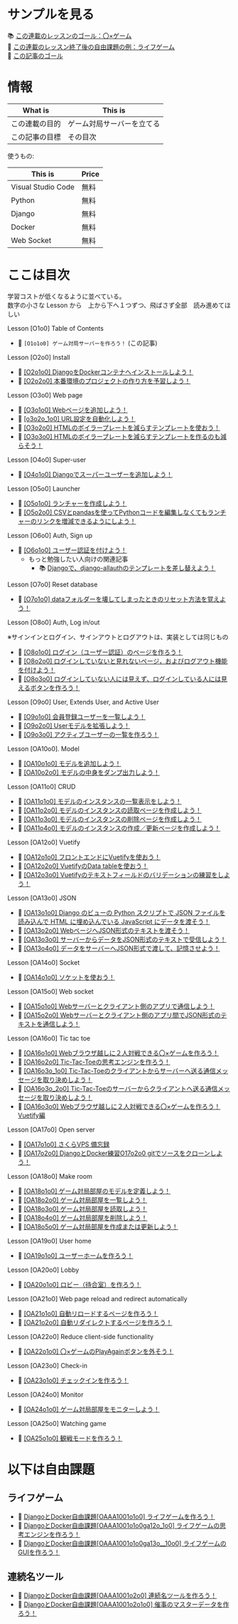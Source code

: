 # サンプルを見る

📚 [この連載のレッスンのゴール：〇×ゲーム](http://tic.warabenture.com:8000/tic-tac-toe/vol3.0/match-application/ver4.0/)  
📖 [この連載のレッスン終了後の自由課題の例：ライフゲーム](http://tic.warabenture.com:8000/lifegame/vol1.0/board/ver0.3)  
📖 [この記事のゴール](http://tic.warabenture.com:8000/)  

# 情報

| What is        | This is                    |
| -------------- | -------------------------- |
| この連載の目的 | ゲーム対局サーバーを立てる |
| この記事の目標 | その目次                   |

使うもの:  

| This is            | Price |
| ------------------ | ----- |
| Visual Studio Code | 無料  |
| Python             | 無料  |
| Django             | 無料  |
| Docker             | 無料  |
| Web Socket         | 無料  |

# ここは目次

学習コストが低くなるように並べている。  
数字の小さな Lesson から　上から下へ１つずつ、飛ばさず全部　読み進めてほしい  

Lesson [O1o0] Table of Contents  

* 📖 `[O1o1o0] ゲーム対局サーバーを作ろう！` (この記事)  

Lesson [O2o0] Install  

* 📖 [[O2o1o0] DjangoをDockerコンテナへインストールしよう！](https://qiita.com/muzudho1/items/48e69ed17d70a8f171a7)
* 📖 [[O2o2o0] 本番環境のプロジェクトの作り方を予習しよう！](https://qiita.com/muzudho1/items/e9b8c1cefa5ddaa21ab2)

Lesson [O3o0] Web page  

* 📖 [[O3o1o0] Webページを追加しよう！](https://qiita.com/muzudho1/items/06fe071c1147b4b8f062)
* 📖 [[o3o2o_1o0] URL設定を自動化しよう！](https://qiita.com/muzudho1/items/eed6f70c0c1502942738)
* 📖 [[O3o2o0] HTMLのボイラープレートを減らすテンプレートを使おう！](https://qiita.com/muzudho1/items/7dcfc068e0bec009d371)
* 📖 [[O3o3o0] HTMLのボイラープレートを減らすテンプレートを作るのも減らそう！](https://qiita.com/muzudho1/items/606d314c01543666c51b)

Lesson [O4o0] Super-user  

* 📖 [[O4o1o0] Djangoでスーパーユーザーを追加しよう！](https://qiita.com/muzudho1/items/cf21fa75e23e1f987153)

Lesson [O5o0] Launcher  

* 📖 [[O5o1o0] ランチャーを作成しよう！](https://qiita.com/muzudho1/items/ad2299cf94a9a5b1c254)
* 📖 [[O5o2o0] CSVとpandasを使ってPythonコードを編集しなくてもランチャーのリンクを増減できるようにしよう！](https://qiita.com/muzudho1/items/19c44296501c29c41d31)

Lesson [O6o0] Auth, Sign up  

* 📖 [[O6o1o0] ユーザー認証を付けよう！](https://qiita.com/muzudho1/items/55cb7ac55299afd51887)
  * もっと勉強したい人向けの関連記事
    * 📚 [Djangoで、django-allauthのテンプレートを差し替えよう！](https://qiita.com/muzudho1/items/6120055b2a8eb4e28527)

Lesson [O7o0] Reset database

* 📖 [[O7o1o0] dataフォルダーを壊してしまったときのリセット方法を覚えよう！](https://qiita.com/muzudho1/items/1ecaac80568c981fcd59)

Lesson [O8o0] Auth, Log in/out  

※サインインとログイン、サインアウトとログアウトは、実装としては同じもの  

* 📖 [[O8o1o0] ログイン（ユーザー認証）のページを作ろう！](https://qiita.com/muzudho1/items/1d34d64562ff07f1742a)
* 📖 [[O8o2o0] ログインしていないと見れないページ，およびログアウト機能を付けよう！](https://qiita.com/muzudho1/items/9f1ae4d0debc0b8aa4b1)
* 📖 [[O8o3o0] ログインしていない人には見えず、ログインしている人には見えるボタンを作ろう！](https://qiita.com/muzudho1/items/0c59f3ce7aa6bef2a91f)

Lesson [O9o0] User, Extends User, and Active User  

* 📖 [[O9o1o0] 会員登録ユーザーを一覧しよう！](https://qiita.com/muzudho1/items/13c15be5b9070dab1770)
* 📖 [[O9o2o0] Userモデルを拡張しよう！](https://qiita.com/muzudho1/items/2d182729f625234f0eff)
* 📖 [[O9o3o0] アクティブユーザーの一覧を作ろう！](https://qiita.com/muzudho1/items/bea77e8a69c5c805e1d7)

Lesson [OA10o0]. Model  

* 📖 [[OA10o1o0] モデルを追加しよう！](https://qiita.com/muzudho1/items/2463cc006da69f5ed7b2)
* 📖 [[OA10o2o0] モデルの中身をダンプ出力しよう！](https://qiita.com/muzudho1/items/5db218ed0f12bae43d18)

Lesson [OA11o0] CRUD  

* 📖 [[OA11o1o0] モデルのインスタンスの一覧表示をしよう！](https://qiita.com/muzudho1/items/77668130b6d941596327)
* 📖 [[OA11o2o0] モデルのインスタンスの読取ページを作成しよう！](https://qiita.com/muzudho1/items/ae362f53a670e265a7e4)
* 📖 [[OA11o3o0] モデルのインスタンスの削除ページを作成しよう！](https://qiita.com/muzudho1/items/32694c883331c75ef059)
* 📖 [[OA11o4o0] モデルのインスタンスの作成／更新ページを作成しよう！](https://qiita.com/muzudho1/items/806ecdba1654ae169f37)

Lesson [OA12o0] Vuetify  

* 📖 [[OA12o1o0] フロントエンドにVuetifyを使おう！](https://qiita.com/muzudho1/items/e80a72b027249daa4d41)
* 📖 [[OA12o2o0] VuetifyのData tableを使おう！](https://qiita.com/muzudho1/items/2b01d3acce5ec1b5770b)
* 📖 [[OA12o3o0] Vuetifyのテキストフィールドのバリデーションの練習をしよう！](https://qiita.com/muzudho1/items/fd47e589cd3f9449fcbb)

Lesson [OA13o0] JSON  

* 📖 [[OA13o1o0] Django のビューの Python スクリプトで JSON ファイルを読み込んで HTML に埋め込んでいる JavaScript にデータを渡そう！](https://qiita.com/muzudho1/items/b3b0c25fc329eb9bc0c1)
* 📖 [[OA13o2o0] WebページへJSON形式のテキストを渡そう！](https://qiita.com/muzudho1/items/c50859d9bde800d06a62)
* 📖 [[OA13o3o0] サーバーからデータをJSON形式のテキストで受信しよう！](https://qiita.com/muzudho1/items/d83760a6a4abadaf19c4)
* 📖 [[OA13o4o0] データをサーバーへJSON形式で渡して、記憶させよう！](https://qiita.com/muzudho1/items/ed0ea262aaa327a2d12b)

Lesson [OA14o0] Socket  

* 📖 [[OA14o1o0] ソケットを使おう！](https://qiita.com/muzudho1/items/7a6501f7dbafbaa9b96c)

Lesson [OA15o0] Web socket  

* 📖 [[OA15o1o0] Webサーバーとクライアント側のアプリで通信しよう！](https://qiita.com/muzudho1/items/9bad88a4092bf83a0f12)
* 📖 [[OA15o2o0] Webサーバーとクライアント側のアプリ間でJSON形式のテキストを通信しよう！](https://qiita.com/muzudho1/items/a3870c78f609a65debe0)

Lesson [OA16o0] Tic tac toe  

* 📖 [[OA16o1o0] Webブラウザ越しに２人対戦できる〇×ゲームを作ろう！](https://qiita.com/muzudho1/items/3bd5e55fbea2c0598e8b)
* 📖 [[OA16o2o0] Tic-Tac-Toeの思考エンジンを作ろう！](https://qiita.com/muzudho1/items/69021deb9ec541406cfb)
* 📖 [[OA16o3o_1o0] Tic-Tac-Toeのクライアントからサーバーへ送る通信メッセージを取り決めしよう！](https://qiita.com/muzudho1/items/931982d06927dd17e353)
* 📖 [[OA16o3o_2o0] Tic-Tac-Toeのサーバーからクライアントへ送る通信メッセージを取り決めしよう！](https://qiita.com/muzudho1/items/b8522ca256e329977288)
* 📖 [[OA16o3o0] Webブラウザ越しに２人対戦できる〇×ゲームを作ろう！ Vuetify編](https://qiita.com/muzudho1/items/f302bdb40fb5c13f9603)

Lesson [OA17o0] Open server  

* 📖 [[OA17o1o0] さくらVPS 備忘録](https://qiita.com/muzudho1/items/1d3b4b5608716463184c)
* 📖 [[OA17o2o0] DjangoとDocker練習O17o2o0 gitでソースをクローンしよう！](https://qiita.com/muzudho1/items/7d4c35b58d6af20e3ceb)

Lesson [OA18o0] Make room  

* 📖 [[OA18o1o0] ゲーム対局部屋のモデルを定義しよう！](https://qiita.com/muzudho1/items/e1cf253dd6929bcd708d)
* 📖 [[OA18o2o0] ゲーム対局部屋を一覧しよう！](https://qiita.com/muzudho1/items/346c286d4f99850afe23)
* 📖 [[OA18o3o0] ゲーム対局部屋を読取しよう！](https://qiita.com/muzudho1/items/a39bea2f098951292916)
* 📖 [[OA18o4o0] ゲーム対局部屋を削除しよう！](https://qiita.com/muzudho1/items/172485842e7adfb749aa)
* 📖 [[OA18o5o0] ゲーム対局部屋を作成または更新しよう！](https://qiita.com/muzudho1/items/6eaf6cf90fe5a6519184)

Lesson [OA19o0] User home  

* 📖 [[OA19o1o0] ユーザーホームを作ろう！](https://qiita.com/muzudho1/items/37532c83235b7f9e60c9)

Lesson [OA20o0] Lobby  

* 📖 [[OA20o1o0] ロビー（待合室）を作ろう！](https://qiita.com/muzudho1/items/57677b07854aca71b42d)

Lesson [OA21o0] Web page reload and redirect automatically  

* 📖 [[OA21o1o0] 自動リロードするページを作ろう！](https://qiita.com/muzudho1/items/8df599dc0e0acb25f649)
* 📖 [[OA21o2o0] 自動リダイレクトするページを作ろう！](https://qiita.com/muzudho1/items/aea9be36422763f082e9)

Lesson [OA22o0] Reduce client-side functionality  

* 📖 [[OA22o1o0] 〇×ゲームのPlayAgainボタンを外そう！](https://qiita.com/muzudho1/items/d4bfde69c1656616f8ce)

Lesson [OA23o0] Check-in  

* 📖 [[OA23o1o0] チェックインを作ろう！](https://qiita.com/muzudho1/items/1ce542dd66929d7bce3f)

Lesson [OA24o0] Monitor  

* 📖 [[OA24o1o0] ゲーム対局部屋をモニターしよう！](https://qiita.com/muzudho1/items/e5e6e6ba76da401c4c00)

Lesson [OA25o0] Watching game  

* 📖 [[OA25o1o0] 観戦モードを作ろう！](https://qiita.com/muzudho1/items/9e4a7dd1ccfac6ac8d66)

# 以下は自由課題

## ライフゲーム

* 📖 [DjangoとDocker自由課題[OAAA1001o1o0] ライフゲームを作ろう！](https://qiita.com/muzudho1/items/a2c90f8d3dfaad849211)
* 📖 [DjangoとDocker自由課題[OAAA1001o1o0ga12o_1o0] ライフゲームの思考エンジンを作ろう！](https://qiita.com/muzudho1/items/4ec5896c7a8fb27161ff)
* 📖 [DjangoとDocker自由課題[OAAA1001o1o0ga13o__10o0] ライフゲームのGUIを作ろう！](https://qiita.com/muzudho1/items/01d2482576f8ca8d7e0e)

## 連続名ツール

* 📖 [DjangoとDocker自由課題[OAAA1001o2o0] 連続名ツールを作ろう！](https://qiita.com/muzudho1/items/0ae87ae14ee28ccbb08e)
* 📖 [DjangoとDocker自由課題[OAAA1001o2o1o0] 催事のマスターデータを作ろう！](https://qiita.com/muzudho1/items/662b4aecd07a2f7e79af)
